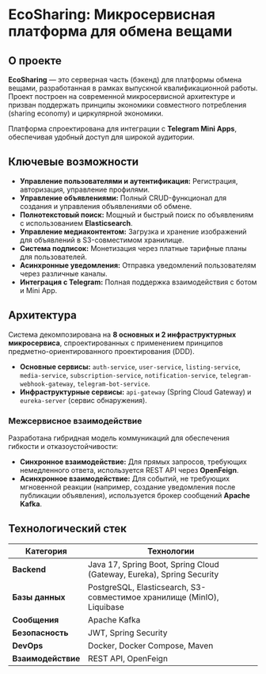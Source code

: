 # EcoSharing: Микросервисная платформа для обмена вещами

## О проекте

**EcoSharing** — это серверная часть (бэкенд) для платформы обмена вещами, разработанная в рамках выпускной квалификационной работы. Проект построен на современной микросервисной архитектуре и призван поддержать принципы экономики совместного потребления (sharing economy) и циркулярной экономики.

Платформа спроектирована для интеграции с **Telegram Mini Apps**, обеспечивая удобный доступ для широкой аудитории.

## Ключевые возможности

- **Управление пользователями и аутентификация:** Регистрация, авторизация, управление профилями.
- **Управление объявлениями:** Полный CRUD-функционал для создания и управления объявлениями об обмене.
- **Полнотекстовый поиск:** Мощный и быстрый поиск по объявлениям с использованием **Elasticsearch**.
- **Управление медиаконтентом:** Загрузка и хранение изображений для объявлений в S3-совместимом хранилище.
- **Система подписок:** Монетизация через платные тарифные планы для пользователей.
- **Асинхронные уведомления:** Отправка уведомлений пользователям через различные каналы.
- **Интеграция с Telegram:** Полная поддержка взаимодействия с ботом и Mini App.

## Архитектура

Система декомпозирована на **8 основных и 2 инфраструктурных микросервиса**, спроектированных с применением принципов предметно-ориентированного проектирования (DDD).

- **Основные сервисы:** `auth-service`, `user-service`, `listing-service`, `media-service`, `subscription-service`, `notification-service`, `telegram-webhook-gateway`, `telegram-bot-service`.
- **Инфраструктурные сервисы:** `api-gateway` (Spring Cloud Gateway) и `eureka-server` (сервис обнаружения).

### Межсервисное взаимодействие

Разработана гибридная модель коммуникаций для обеспечения гибкости и отказоустойчивости:
- **Синхронное взаимодействие:** Для прямых запросов, требующих немедленного ответа, используется REST API через **OpenFeign**.
- **Асинхронное взаимодействие:** Для событий, не требующих мгновенной реакции (например, создание уведомления после публикации объявления), используется брокер сообщений **Apache Kafka**.

## Технологический стек

| Категория | Технологии |
|---|---|
| **Backend** | Java 17, Spring Boot, Spring Cloud (Gateway, Eureka), Spring Security |
| **Базы данных** | PostgreSQL, Elasticsearch, S3-совместимое хранилище (MinIO), Liquibase |
| **Сообщения** | Apache Kafka |
| **Безопасность** | JWT, Spring Security |
| **DevOps** | Docker, Docker Compose, Maven |
| **Взаимодействие** | REST API, OpenFeign |
